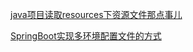 [java项目读取resources下资源文件那点事儿](https://xuqiming.tech/2021/java项目读取resources下资源文件那点事儿/)

[SpringBoot实现多环境配置文件的方式](https://xuqiming.tech/2021/springboot实现多环境配置文件的方式/)
